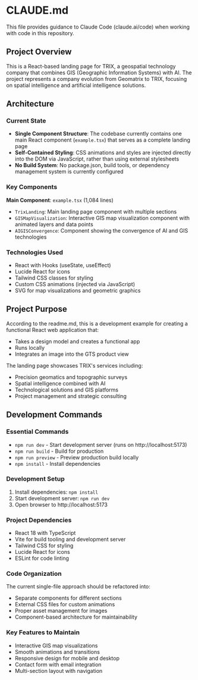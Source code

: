 # CLAUDE.md

This file provides guidance to Claude Code (claude.ai/code) when working with code in this repository.

## Project Overview

This is a React-based landing page for TRIX, a geospatial technology company that combines GIS (Geographic Information Systems) with AI. The project represents a company evolution from Geomatrix to TRIX, focusing on spatial intelligence and artificial intelligence solutions.

## Architecture

### Current State
- **Single Component Structure**: The codebase currently contains one main React component (`example.tsx`) that serves as a complete landing page
- **Self-Contained Styling**: CSS animations and styles are injected directly into the DOM via JavaScript, rather than using external stylesheets
- **No Build System**: No package.json, build tools, or dependency management system is currently configured

### Key Components

**Main Component**: `example.tsx` (1,084 lines)
- `TrixLanding`: Main landing page component with multiple sections
- `GISMapVisualization`: Interactive GIS map visualization component with animated layers and data points
- `AIGISConvergence`: Component showing the convergence of AI and GIS technologies

### Technologies Used
- React with Hooks (useState, useEffect)
- Lucide React for icons
- Tailwind CSS classes for styling
- Custom CSS animations (injected via JavaScript)
- SVG for map visualizations and geometric graphics

## Project Purpose

According to the readme.md, this is a development example for creating a functional React web application that:
- Takes a design model and creates a functional app
- Runs locally 
- Integrates an image into the GTS product view

The landing page showcases TRIX's services including:
- Precision geomatics and topographic surveys
- Spatial intelligence combined with AI
- Technological solutions and GIS platforms
- Project management and strategic consulting

## Development Commands

### Essential Commands
- `npm run dev` - Start development server (runs on http://localhost:5173)
- `npm run build` - Build for production 
- `npm run preview` - Preview production build locally
- `npm install` - Install dependencies

### Development Setup
1. Install dependencies: `npm install`
2. Start development server: `npm run dev`
3. Open browser to http://localhost:5173

### Project Dependencies
- React 18 with TypeScript
- Vite for build tooling and development server
- Tailwind CSS for styling
- Lucide React for icons
- ESLint for code linting

### Code Organization
The current single-file approach should be refactored into:
- Separate components for different sections
- External CSS files for custom animations
- Proper asset management for images
- Component-based architecture for maintainability

### Key Features to Maintain
- Interactive GIS map visualizations
- Smooth animations and transitions
- Responsive design for mobile and desktop
- Contact form with email integration
- Multi-section layout with navigation